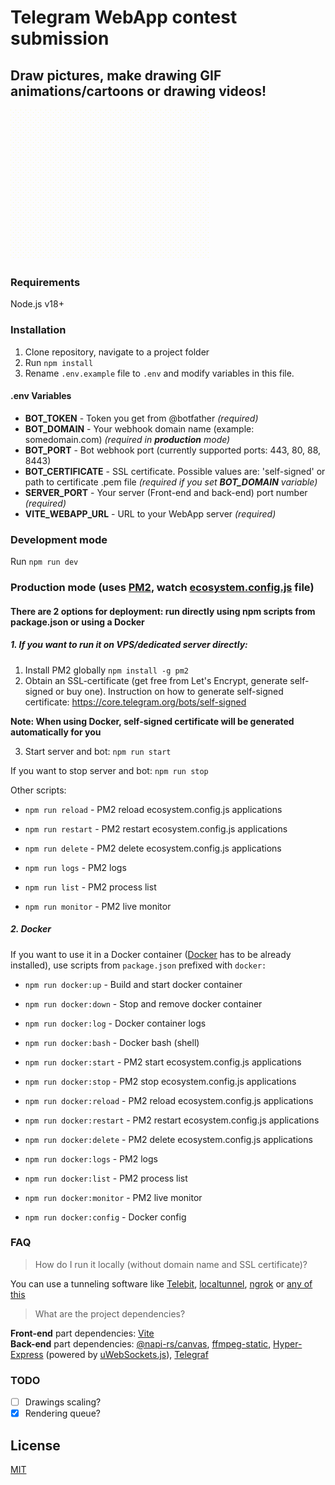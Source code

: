 # Telegram WebApp contest submission

## Draw pictures, make drawing GIF animations/cartoons or drawing videos!

![GIF example](https://github.com/piliugin-anton/telegram-webapp-contest/blob/master/app/web/assets/img/example.gif?raw=true)

### Requirements

Node.js v18+

### Installation

1. Clone repository, navigate to a project folder
2. Run `npm install`
3. Rename `.env.example` file to `.env` and modify variables in this file.

#### .env Variables

- **BOT_TOKEN** - Token you get from @botfather *(required)*
- **BOT_DOMAIN** - Your webhook domain name (example: somedomain.com) *(required in **production** mode)*
- **BOT_PORT** - Bot webhook port (currently supported ports: 443, 80, 88, 8443)
- **BOT_CERTIFICATE** - SSL certificate. Possible values are: 'self-signed' or path to certificate .pem file *(required if you set **BOT_DOMAIN** variable)*
- **SERVER_PORT** - Your server (Front-end and back-end) port number *(required)*
- **VITE_WEBAPP_URL** - URL to your WebApp server *(required)*  

### Development mode

Run ```npm run dev```  


### Production mode (uses [PM2](https://pm2.keymetrics.io/), watch [ecosystem.config.js](./ecosystem.config.js) file)

#### There are 2 options for deployment: run directly using npm scripts from package.json or using a Docker

##### 1. If you want to run it on VPS/dedicated server directly:

1. Install PM2 globally ```npm install -g pm2```
2. Obtain an SSL-certificate (get free from Let's Encrypt, generate self-signed or buy one). Instruction on how to generate self-signed certificate: https://core.telegram.org/bots/self-signed   

**Note: When using Docker, self-signed certificate will be generated automatically for you**  

3. Start server and bot: ```npm run start```

If you want to stop server and bot: ```npm run stop```

Other scripts:  

 - ```npm run reload``` - PM2 reload ecosystem.config.js applications

 - ```npm run restart``` - PM2 restart ecosystem.config.js applications

 - ```npm run delete``` - PM2 delete ecosystem.config.js applications

 - ```npm run logs``` - PM2 logs

 - ```npm run list``` - PM2 process list

 - ```npm run monitor``` - PM2 live monitor

##### 2. Docker

If you want to use it in a Docker container ([Docker](https://www.docker.com) has to be already installed), use scripts from `package.json` prefixed with `docker:`

 - ```npm run docker:up``` - Build and start docker container

 - ```npm run docker:down``` - Stop and remove docker container

 - ```npm run docker:log``` - Docker container logs

 - ```npm run docker:bash``` - Docker bash (shell)

 - ```npm run docker:start``` - PM2 start ecosystem.config.js applications

 - ```npm run docker:stop``` - PM2 stop ecosystem.config.js applications

 - ```npm run docker:reload``` - PM2 reload ecosystem.config.js applications

 - ```npm run docker:restart``` - PM2 restart ecosystem.config.js applications

 - ```npm run docker:delete``` - PM2 delete ecosystem.config.js applications

 - ```npm run docker:logs``` - PM2 logs

 - ```npm run docker:list``` - PM2 process list

 - ```npm run docker:monitor``` - PM2 live monitor

 - ```npm run docker:config``` - Docker config  


### FAQ

> How do I run it locally (without domain name and SSL certificate)?  

You can use a tunneling software like [Telebit](https://telebit.cloud), [localtunnel](https://github.com/localtunnel/localtunnel), [ngrok](https://ngrok.com) or [any of this](https://github.com/anderspitman/awesome-tunneling#open-source-at-least-with-a-reasonably-permissive-license)

> What are the project dependencies?  

**Front-end** part dependencies: [Vite](https://vitejs.dev/)  
**Back-end** part dependencies: [@napi-rs/canvas](https://www.npmjs.com/package/@napi-rs/canvas), [ffmpeg-static](https://www.npmjs.com/package/ffmpeg-static), [Hyper-Express](https://www.npmjs.com/package/hyper-express) (powered by [uWebSockets.js](https://github.com/uNetworking/uWebSockets.js)), [Telegraf](https://github.com/telegraf/telegraf)

### TODO

- [ ] Drawings scaling?
- [x] Rendering queue?

## License
[MIT](./LICENSE)

